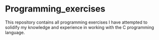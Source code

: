 # Programming_exercises
This repository contains all programming exercises I have attempted to solidify my knowledge and experience in working with the C programming language.
